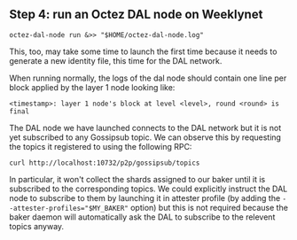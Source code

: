 
## Step 4: run an Octez DAL node on Weeklynet

```
octez-dal-node run &>> "$HOME/octez-dal-node.log"
```

This, too, may take some time to launch the first time because it needs to generate a new identity file, this time for the DAL network.

When running normally, the logs of the dal node should contain one line per block applied by the layer 1 node looking like:

```
<timestamp>: layer 1 node's block at level <level>, round <round> is final
```

The DAL node we have launched connects to the DAL network but it is not yet subscribed to any Gossipsub topic. We can observe this by requesting the topics it registered to using the following RPC:

```
curl http://localhost:10732/p2p/gossipsub/topics
```

In particular, it won't collect the shards assigned to our baker until it is subscribed to the corresponding topics. We could explicitly instruct the DAL node to subscribe to them by launching it in attester profile (by adding the `--attester-profiles="$MY_BAKER"` option) but this is not required because the baker daemon will automatically ask the DAL to subscribe to the relevent topics anyway.
